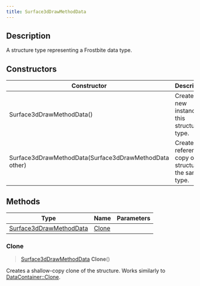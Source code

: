 ```yaml
---
title: Surface3dDrawMethodData
---
```

## Description

A structure type representing a Frostbite data type.

## Constructors

| Constructor                                            | Description                                              |
| ------------------------------------------------------ | -------------------------------------------------------- |
| Surface3dDrawMethodData()                              | Create a new instance of this structure type.            |
| Surface3dDrawMethodData(Surface3dDrawMethodData other) | Create a reference copy of a structure of the same type. |

## Methods

| Type                                               | Name            | Parameters |
| -------------------------------------------------- | --------------- | ---------- |
| [Surface3dDrawMethodData](Surface3dDrawMethodData) | [Clone](#clone) |            |

### Clone

> [Surface3dDrawMethodData](Surface3dDrawMethodData) **Clone**()

Creates a shallow-copy clone of the structure. Works similarly to [DataContainer::Clone](/vext/ref/shared/class/datacontainer#clone).
